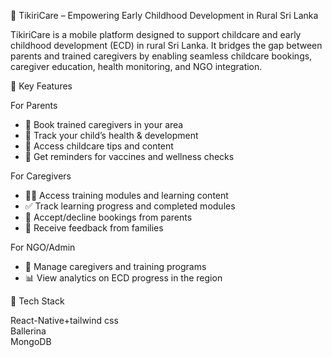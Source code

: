 👶 TikiriCare – Empowering Early Childhood Development in Rural Sri Lanka

TikiriCare is a mobile platform designed to support childcare and early childhood development (ECD) in rural Sri Lanka. It bridges the gap between parents and trained caregivers by enabling seamless childcare bookings, caregiver education, health monitoring, and NGO integration.

🌟 Key Features

For Parents
- 📅 Book trained caregivers in your area
- 🍼 Track your child’s health & development
- 📖 Access childcare tips and content
- 💬 Get reminders for vaccines and wellness checks

For Caregivers
- 🧑‍🏫 Access training modules and learning content
- ✅ Track learning progress and completed modules
- 📅 Accept/decline bookings from parents
- 💬 Receive feedback from families

For NGO/Admin
- 👥 Manage caregivers and training programs
- 📊 View analytics on ECD progress in the region

🧰 Tech Stack


 React-Native+tailwind css             
 Ballerina           
 MongoDB             



